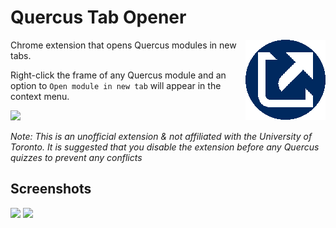 # Quercus Tab Opener
<img src=assets/icon128.png align=right>

Chrome extension that opens Quercus modules in new tabs.

Right-click the frame of any Quercus module and an option to `Open module in new tab` will appear in the context menu.

<img src=https://i.imgur.com/tc5Zw3D.png>

<i>Note: This is an unofficial extension & not affiliated with the University of Toronto. It is suggested that you disable the extension before any Quercus quizzes to prevent any conflicts</i>

## Screenshots
<img src=https://i.imgur.com/Ils0evz.png>
<img src=https://i.imgur.com/XLeFW7O.png>
